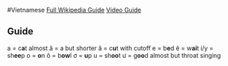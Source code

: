 #Vietnamese 
[Full Wikipedia Guide](https://en.wikipedia.org/wiki/Help:IPA/Vietnamese)
[Video Guide](https://www.youtube.com/watch?v=5K4sLv4Xu28)
## Guide
a = c**a**t almost
ă = a but shorter
â = c**u**t with cutoff
e = b**e**d
ê = w**ai**t
i/y = sh**ee**p
o = **o**n
ô = b**ow**l
ơ = **u**p
u = sh**oo**t
ư = g**oo**d almost but throat singing